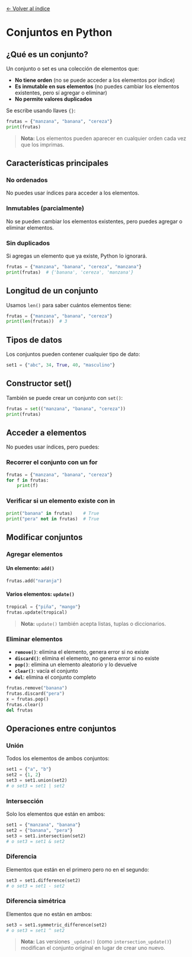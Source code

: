 [← Volver al índice](README.md)

# Conjuntos en Python

## ¿Qué es un conjunto?

Un conjunto o set es una colección de elementos que:

- **No tiene orden** (no se puede acceder a los elementos por índice)
- **Es inmutable en sus elementos** (no puedes cambiar los elementos existentes, pero sí agregar o eliminar)
- **No permite valores duplicados**

Se escribe usando llaves `{}`:

```python
frutas = {"manzana", "banana", "cereza"}
print(frutas)
```

> **Nota:** Los elementos pueden aparecer en cualquier orden cada vez que los imprimas.

## Características principales

### No ordenados
No puedes usar índices para acceder a los elementos.

### Inmutables (parcialmente)
No se pueden cambiar los elementos existentes, pero puedes agregar o eliminar elementos.

### Sin duplicados
Si agregas un elemento que ya existe, Python lo ignorará.

```python
frutas = {"manzana", "banana", "cereza", "manzana"}
print(frutas)  # {'banana', 'cereza', 'manzana'}
```

## Longitud de un conjunto

Usamos `len()` para saber cuántos elementos tiene:

```python
frutas = {"manzana", "banana", "cereza"}
print(len(frutas))  # 3
```

## Tipos de datos

Los conjuntos pueden contener cualquier tipo de dato:

```python
set1 = {"abc", 34, True, 40, "masculino"}
```

## Constructor set()

También se puede crear un conjunto con `set()`:

```python
frutas = set(("manzana", "banana", "cereza"))
print(frutas)
```

## Acceder a elementos

No puedes usar índices, pero puedes:

### Recorrer el conjunto con un for

```python
frutas = {"manzana", "banana", "cereza"}
for f in frutas:
    print(f)
```

### Verificar si un elemento existe con in

```python
print("banana" in frutas)    # True
print("pera" not in frutas)  # True
```

## Modificar conjuntos

### Agregar elementos

#### Un elemento: `add()`

```python
frutas.add("naranja")
```

#### Varios elementos: `update()`

```python
tropical = {"piña", "mango"}
frutas.update(tropical)
```

> **Nota:** `update()` también acepta listas, tuplas o diccionarios.

### Eliminar elementos

- **`remove()`**: elimina el elemento, genera error si no existe
- **`discard()`**: elimina el elemento, no genera error si no existe
- **`pop()`**: elimina un elemento aleatorio y lo devuelve
- **`clear()`**: vacía el conjunto
- **`del`**: elimina el conjunto completo

```python
frutas.remove("banana")
frutas.discard("pera")
x = frutas.pop()
frutas.clear()
del frutas
```

## Operaciones entre conjuntos

### Unión

Todos los elementos de ambos conjuntos:

```python
set1 = {"a", "b"}
set2 = {1, 2}
set3 = set1.union(set2)
# o set3 = set1 | set2
```

### Intersección

Solo los elementos que están en ambos:

```python
set1 = {"manzana", "banana"}
set2 = {"banana", "pera"}
set3 = set1.intersection(set2)
# o set3 = set1 & set2
```

### Diferencia

Elementos que están en el primero pero no en el segundo:

```python
set3 = set1.difference(set2)
# o set3 = set1 - set2
```

### Diferencia simétrica

Elementos que no están en ambos:

```python
set3 = set1.symmetric_difference(set2)
# o set3 = set1 ^ set2
```

> **Nota:** Las versiones `_update()` (como `intersection_update()`) modifican el conjunto original en lugar de crear uno nuevo.